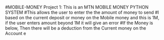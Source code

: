#MOBILE-MONEY
Project 1: This is an MTN MOBILE MONEY PYTHON SYSTEM 
#This allows the user to enter the the amount of money to send
#I based on the current deposit or money on the Mobile money and this is 1M, if the user enters amount beyond 1M it will give an error
#If the Money is below, Then there will be a deduction from the Current money on the Account
e
